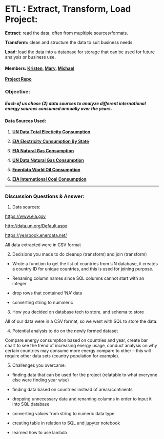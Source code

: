 # ETL : Extract, Transform, Load Project:
__Extract:__ read the data, often from mupltiple sources/formats.

__Transform:__ clean and structure the data to suit business needs.

__Load:__ load the data into a database for storage that can be used for future analysis or business use.


#### Members:  __[Kristen,](https://github.com/KCDataVis)__ __[Mary,](https://github.com/marygong75)__ __[Michael](https://github.com/mkung8889)__

__[Project Repo](https://github.com/mkung8889/etl_project)__


###  Objective: 
##### Each of us chose (2) data sources to analyze different international energy sources consumed annually over the years.

#### Data Sources Used: 
1) __[UN Data Total Electicity Consumption](http://data.un.org/Default.aspx)__ 

2) __[EIA Electricity Consumption By State](https://www.eia.gov)__ 

3) __[EIA Natural Gas Consumption](https://www.eia.gov)__

4) __[UN Data Natural Gas Consumption](http://data.un.org/Default.aspx)__

5) __[Enerdata World Oil Consumption](https://yearbook.enerdata.net/oil-products/world-oil-domestic-consumption-statistics.html)__

6) __[EIA International Coal Consumption](https://www.eia.gov/beta/international/data/browser/#/?pa=0000000000000000000000000000000000000000000000000000000000g&c=ruvvvvvfvtvnvv1vrvvvvfvvvvvvfvvvou20evvvvvvvvvvvvuvs&ct=0&vs=INTL.4411-2-AFG-QBTU.A&vo=0&v=H&start=1990&end=2016)__

***

### Discussion Questions & Answer:

1. Data sources:

https://www.eia.gov

http://data.un.org/Default.aspx

https://yearbook.enerdata.net/

All data extracted were in CSV format

2. Decisions you made to do cleanup (transform) and join (transform)

- Wrote a function to get the list of countries from UN database, it creates a country ID for unique countries, and this is used for joining purpose. 

- Renaming column names since SQL columns cannot start with an integer

- drop rows that contained ‘NA’ data

- converting string to nummeric


3. How you decided on database tech to store, and schema to store

All of our data were in a CSV format, so we went with SQL to store the data.



4. Potential analysis to do on the newly formed dataset

Compare energy consumption based on countries and year, create bar chart to see the trend of increasing energy usage, conduct analysis on why certain countries may consume more energy compare to other – this will require other data sets (country population for example).


5. Challenges you overcame:

- finding data that can be used for the project (relatable to what everyone else were finding year wise)

- finding data based on countries instead of areas/continents

- dropping unnecessary data and renaming columns in order to input it into SQL database

- converting values from string to numeric data type

- creating table in relation to SQL and jupyter notebook

- learned how to use lambda



